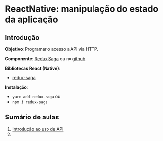 # [](#header-1) ReactNative: manipulação do estado da aplicação


## [](#header-2) Introdução

**Objetivo**: Programar o acesso a API via HTTP.

**Componente**: [Redux Saga](https://redux-saga.js.org) ou no [github](https://github.com/redux-saga/redux-saga)

**Bibliotecas React (Native)**:  
- [redux-saga](https://github.com/redux-saga/redux-saga)

**Instalação**: 
- ```yarn add redux-saga``` ou
- ```npm i redux-saga```

## [](#header-2) Sumário de aulas

1. [Introdução ao uso de API](api-introduction)
2. 
